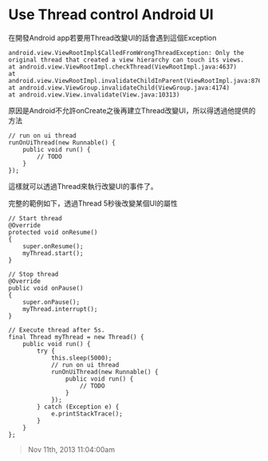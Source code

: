 # Use Thread control Android UI

在開發Android app若要用Thread改變UI的話會遇到這個Exception
	
```
android.view.ViewRootImpl$CalledFromWrongThreadException: Only the original thread that created a view hierarchy can touch its views.
at android.view.ViewRootImpl.checkThread(ViewRootImpl.java:4637)
at android.view.ViewRootImpl.invalidateChildInParent(ViewRootImpl.java:876)
at android.view.ViewGroup.invalidateChild(ViewGroup.java:4174)
at android.view.View.invalidate(View.java:10313)
```

原因是Android不允許onCreate之後再建立Thread改變UI，所以得透過他提供的方法

```
// run on ui thread
runOnUiThread(new Runnable() {
    public void run() {
        // TODO
    }
});
```

這樣就可以透過Thread來執行改變UI的事件了。

完整的範例如下，透過Thread 5秒後改變某個UI的屬性

```
// Start thread
@Override
protected void onResume()
{
    super.onResume();
    myThread.start();
}

// Stop thread
@Override
public void onPause()
{
    super.onPause();
    myThread.interrupt();
}

// Execute thread after 5s.
final Thread myThread = new Thread() {
    public void run() {
        try {
            this.sleep(5000);
            // run on ui thread
            runOnUiThread(new Runnable() {
                public void run() {
                    // TODO
                }
            });
        } catch (Exception e) {
            e.printStackTrace();
        }
    }
};
```

> Nov 11th, 2013 11:04:00am
